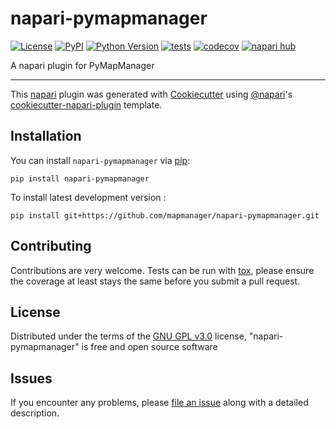 # napari-pymapmanager

[![License](https://img.shields.io/pypi/l/napari-pymapmanager.svg?color=green)](https://github.com/mapmanager/napari-pymapmanager/raw/main/LICENSE)
[![PyPI](https://img.shields.io/pypi/v/napari-pymapmanager.svg?color=green)](https://pypi.org/project/napari-pymapmanager)
[![Python Version](https://img.shields.io/pypi/pyversions/napari-pymapmanager.svg?color=green)](https://python.org)
[![tests](https://github.com/mapmanager/napari-pymapmanager/workflows/tests/badge.svg)](https://github.com/mapmanager/napari-pymapmanager/actions)
[![codecov](https://codecov.io/gh/mapmanager/napari-pymapmanager/branch/main/graph/badge.svg)](https://codecov.io/gh/mapmanager/napari-pymapmanager)
[![napari hub](https://img.shields.io/endpoint?url=https://api.napari-hub.org/shields/napari-pymapmanager)](https://napari-hub.org/plugins/napari-pymapmanager)

A napari plugin for PyMapManager

----------------------------------

This [napari] plugin was generated with [Cookiecutter] using [@napari]'s [cookiecutter-napari-plugin] template.

<!--
Don't miss the full getting started guide to set up your new package:
https://github.com/napari/cookiecutter-napari-plugin#getting-started

and review the napari docs for plugin developers:
https://napari.org/plugins/stable/index.html
-->

## Installation

You can install `napari-pymapmanager` via [pip]:

    pip install napari-pymapmanager



To install latest development version :

    pip install git+https://github.com/mapmanager/napari-pymapmanager.git


## Contributing

Contributions are very welcome. Tests can be run with [tox], please ensure
the coverage at least stays the same before you submit a pull request.

## License

Distributed under the terms of the [GNU GPL v3.0] license,
"napari-pymapmanager" is free and open source software

## Issues

If you encounter any problems, please [file an issue] along with a detailed description.

[napari]: https://github.com/napari/napari
[Cookiecutter]: https://github.com/audreyr/cookiecutter
[@napari]: https://github.com/napari
[MIT]: http://opensource.org/licenses/MIT
[BSD-3]: http://opensource.org/licenses/BSD-3-Clause
[GNU GPL v3.0]: http://www.gnu.org/licenses/gpl-3.0.txt
[GNU LGPL v3.0]: http://www.gnu.org/licenses/lgpl-3.0.txt
[Apache Software License 2.0]: http://www.apache.org/licenses/LICENSE-2.0
[Mozilla Public License 2.0]: https://www.mozilla.org/media/MPL/2.0/index.txt
[cookiecutter-napari-plugin]: https://github.com/napari/cookiecutter-napari-plugin

[file an issue]: https://github.com/mapmanager/napari-pymapmanager/issues

[napari]: https://github.com/napari/napari
[tox]: https://tox.readthedocs.io/en/latest/
[pip]: https://pypi.org/project/pip/
[PyPI]: https://pypi.org/

